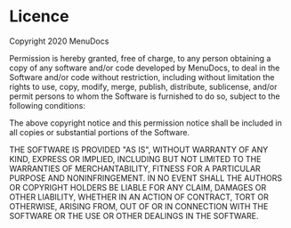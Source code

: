 # Licence

Copyright 2020 MenuDocs

Permission is hereby granted, free of charge, to any person obtaining a copy of any software and/or code developed by MenuDocs, to deal in the Software and/or code without restriction, including without limitation the rights to use, copy, modify, merge, publish, distribute, sublicense, and/or permit persons to whom the Software is furnished to do so, subject to the following conditions:

The above copyright notice and this permission notice shall be included in all copies or substantial portions of the Software.

THE SOFTWARE IS PROVIDED "AS IS", WITHOUT WARRANTY OF ANY KIND, EXPRESS OR IMPLIED, INCLUDING BUT NOT LIMITED TO THE WARRANTIES OF MERCHANTABILITY, FITNESS FOR A PARTICULAR PURPOSE AND NONINFRINGEMENT. IN NO EVENT SHALL THE AUTHORS OR COPYRIGHT HOLDERS BE LIABLE FOR ANY CLAIM, DAMAGES OR OTHER LIABILITY, WHETHER IN AN ACTION OF CONTRACT, TORT OR OTHERWISE, ARISING FROM, OUT OF OR IN CONNECTION WITH THE SOFTWARE OR THE USE OR OTHER DEALINGS IN THE SOFTWARE.
